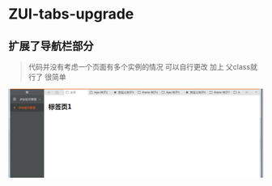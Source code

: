 # ZUI-tabs-upgrade

## 扩展了导航栏部分 
> 代码并没有考虑一个页面有多个实例的情况 可以自行更改 加上 父class就行了 很简单

![效果图片](https://github.com/542154968/ZUI-tabs-upgrade/blob/master/img/QQ%E6%88%AA%E5%9B%BE20180328094013.png)
